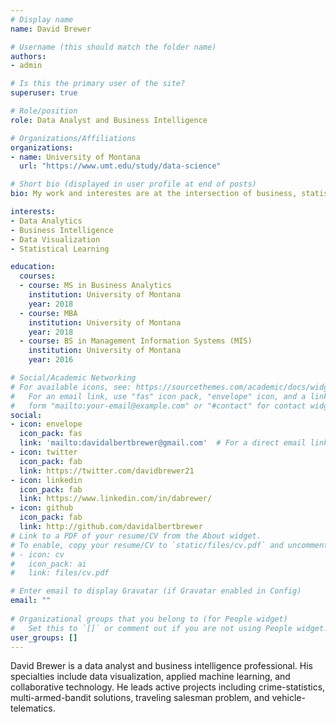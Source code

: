 ```yaml
---
# Display name
name: David Brewer

# Username (this should match the folder name)
authors:
- admin

# Is this the primary user of the site?
superuser: true

# Role/position
role: Data Analyst and Business Intelligence

# Organizations/Affiliations
organizations:
- name: University of Montana
  url: "https://www.umt.edu/study/data-science"

# Short bio (displayed in user profile at end of posts)
bio: My work and interestes are at the intersection of business, statistics, computing, data analysis, and data modeling.

interests:
- Data Analytics
- Business Intelligence
- Data Visualization
- Statistical Learning

education:
  courses:
  - course: MS in Business Analytics
    institution: University of Montana
    year: 2018
  - course: MBA
    institution: University of Montana
    year: 2018
  - course: BS in Management Information Systems (MIS)
    institution: University of Montana
    year: 2016

# Social/Academic Networking
# For available icons, see: https://sourcethemes.com/academic/docs/widgets/#icons
#   For an email link, use "fas" icon pack, "envelope" icon, and a link in the
#   form "mailto:your-email@example.com" or "#contact" for contact widget.
social:
- icon: envelope
  icon_pack: fas
  link: 'mailto:davidalbertbrewer@gmail.com'  # For a direct email link, use "mailto:test@example.org".
- icon: twitter
  icon_pack: fab
  link: https://twitter.com/davidbrewer21
- icon: linkedin
  icon_pack: fab
  link: https://www.linkedin.com/in/dabrewer/
- icon: github
  icon_pack: fab
  link: http://github.com/davidalbertbrewer
# Link to a PDF of your resume/CV from the About widget.
# To enable, copy your resume/CV to `static/files/cv.pdf` and uncomment the lines below.  
# - icon: cv
#   icon_pack: ai
#   link: files/cv.pdf

# Enter email to display Gravatar (if Gravatar enabled in Config)
email: ""
  
# Organizational groups that you belong to (for People widget)
#   Set this to `[]` or comment out if you are not using People widget.  
user_groups: []
---
```


David Brewer is a data analyst and business intelligence professional. His specialties include data visualization, applied machine learning, and collaborative technology.  He leads active projects including crime-statistics, multi-armed-bandit solutions, traveling salesman problem, and vehicle-telematics.
